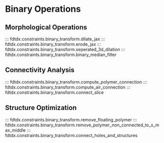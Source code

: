 # Binary Operations

## Morphological Operations
::: fdtdx.constraints.binary_transform.dilate_jax
::: fdtdx.constraints.binary_transform.erode_jax
::: fdtdx.constraints.binary_transform.seperated_3d_dilation
::: fdtdx.constraints.binary_transform.binary_median_filter

## Connectivity Analysis
::: fdtdx.constraints.binary_transform.compute_polymer_connection
::: fdtdx.constraints.binary_transform.compute_air_connection
::: fdtdx.constraints.binary_transform.connect_slice

## Structure Optimization
::: fdtdx.constraints.binary_transform.remove_floating_polymer
::: fdtdx.constraints.binary_transform.remove_polymer_non_connected_to_x_max_middle
::: fdtdx.constraints.binary_transform.connect_holes_and_structures
